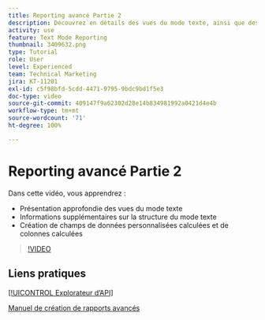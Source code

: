 ```yaml
---
title: Reporting avancé Partie 2
description: Découvrez en détails des vues du mode texte, ainsi que des informations supplémentaires sur la structure du mode texte, les données personnalisées calculées et les colonnes calculées.
activity: use
feature: Text Mode Reporting
thumbnail: 3409632.png
type: Tutorial
role: User
level: Experienced
team: Technical Marketing
jira: KT-11201
exl-id: c5f98bfd-5cdd-4471-9795-9bdc9bd1f5e3
doc-type: video
source-git-commit: 409147f9a62302d28e14b834981992a0421d4e4b
workflow-type: tm+mt
source-wordcount: '71'
ht-degree: 100%

---
```


# Reporting avancé Partie 2

Dans cette vidéo, vous apprendrez :

* Présentation approfondie des vues du mode texte
* Informations supplémentaires sur la structure du mode texte
* Création de champs de données personnalisées calculées et de colonnes calculées

>[!VIDEO](https://video.tv.adobe.com/v/3409634/?quality=12&learn=on)

## Liens pratiques

[[!UICONTROL Explorateur d’API]](https://developer.adobe.com/workfront/api-explorer/)

[Manuel de création de rapports avancés](/help/assets/advanced-reporting-manual.pdf)
